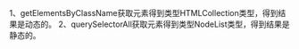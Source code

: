 1、getElementsByClassName获取元素得到类型HTMLCollection类型，得到结果是动态的。
2、querySelectorAll获取元素得到类型NodeList类型，得到结果是静态的。